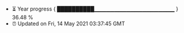 - ⏳ Year progress { ██████████▁▁▁▁▁▁▁▁▁▁▁▁▁▁▁▁▁▁▁▁ } 36.48 %
- ⏰ Updated on Fri, 14 May 2021 03:37:45 GMT

